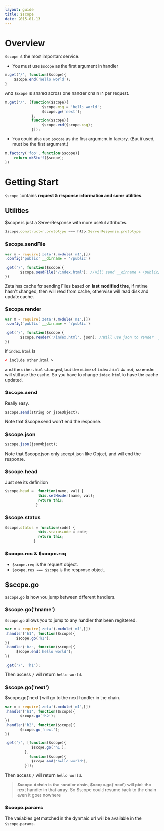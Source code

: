 ```yaml
---
layout: guide
title: $scope
date: 2015-01-13
---
```



# Overview

`$scope` is the most important service.

- You must use `$scope` as the first argument in handler

~~~javascript
m.get('/', function($scope){
    $scope.end('hello world');
}
~~~

And `$scope` is shared across one handler chain in per request.

~~~javascript
m.get('/', [function($scope){
                 $scope.msg = 'hello world';
                 $scope.go('next');
            },
            function($scope){
                 $scope.end($scope.msg);
            }]);
~~~


- You could also use `$scope` as the first argument in factory. (But if used, must be the first argument.)

~~~javascript
m.factory('foo', function($scope){
    return mkStuff($scope);
})
~~~


# Getting Start

`$scope` contains **request & response information and some utilities**.

## Utilities

$scope is just a ServerResponse with more useful attributes.

~~~javascript 
$scope.constructor.prototype === http.ServerResponse.prototype
~~~

### $scope.sendFile

~~~javascript
var m = require('zeta').module('m1',[])
.config('public',__dirname + '/public')

.get('/', function($scope){
       $scope.sendFile('/index.html'); //Will send __dirname + /public/index.html
})
~~~

Zeta has cache for sending Files based on  **last modified time**, if mtime hasn't changed, then will read from cache, otherwise will read disk and update cache.


### $scope.render

~~~javascript
var m = require('zeta').module('m1',[])
.config('public',__dirname + '/public')

.get('/', function($scope){
       $scope.render('/index.html', json); //Will use json to render  __dirname + /public/index.html and send the rendered result.
})
~~~


if `index.html` is

~~~html
< include other.html >
~~~

and the `other.html` changed, but the `mtime` of `index.html` do not, so render will still use the cache. So you have to change `index.html` to have the cache updated.



### $scope.send 

Really easy.

~~~javascript
$scope.send(string or jsonObject);
~~~

Note that $scope.send won't end the response.


### $scope.json

~~~javascript
$scope.json(jsonObject);
~~~

Note that $scope.json only accept json like Object, and will end the response.

### $scope.head

Just see its definition

~~~javascript
$scope.head =  function(name, val) {
               this.setHeader(name, val);
               return this;
              }
~~~

### $scope.status

~~~javascript
$scope.status = function(code) {
               this.statusCode = code;
               return this;
             }
~~~


### $scope.res & $scope.req

- `$scope.req` is the request object.
- `$scope.res === $scope` is the response object.


## $scope.go

`$scope.go` is how you jump between different handlers.

### $scope.go('hname')

`$scope.go` allows you to jump to any handler that been registered.

~~~javascript
var m = require('zeta').module('m1',[])
.handler('h1', function($scope){
     $scope.go('h1');
})
.handler('h2', function($scope){
     $scope.end('hello world');
})

.get('/', 'h1');
~~~

Then access `/` will return `hello world`.

### $scope.go('next')


$scope.go('next') will go to the next handler in the chain. 

~~~javascript
var m = require('zeta').module('m1',[])
.handler('h1', function($scope){
       $scope.go('h2');
})
.handler('h2', function($scope){
       $scope.go('next');
})

.get('/', [function($scope){
            $scope.go('h1');
         }, 
           function($scope){
            $scope.end('hello world');
         }]);
~~~


Then access `/` will return `hello world`.

> $scope.dchain is the handler chain, $scope.go('next') will pick the next handler in that array. So $scope could resume back to the chain even it goes nowhere.



### $scope.params

The variables get matched in the dynmaic url will be available in the `$scope.params`. 

